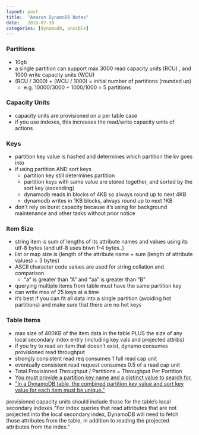 ```yaml
---
layout: post
title:  "Amazon DynamoDB Notes"
date:   2016-07-30
categories: [dynamodb, ansible]
---
```


### Partitions
- 10gb
- a single partition can support max 3000 read capacity units (RCU) , and 1000 write capacity units (WCU)
- (RCU / 3000) + (WCU / 1000) = initial number of partitions (rounded up)
  - e.g. 10000/3000 + 1000/1000 = 5 partitions

### Capacity Units
- capacity units are provisioned on a per table case
- if you use indexes, this increases the read/write capacity units of actions

### Keys
- partition key value is hashed and determines which partition the kv goes into
- if using partition AND sort keys
  - partition key still determines partition
  - partition keys with same value are stored together, and sorted by the sort key (ascending)
  - dynamodb reads in blocks of 4KB so always round up to next 4KB
  - dynamodb writes in 1KB blocks, always round up to next 1KB
- don't rely on burst capacity because it’s using for background maintenance and other tasks without prior notice

### Item Size
- string item is sum of lengths of its attribute names and values using its utf-8 bytes (and utf-8 uses btwn 1-4 bytes..)
- list or map size is (length of the attribute name + sum (length of attribute values) + 3 bytes)
- ASCII character code values are used for string collation and comparison
  - “a” is greater than “A” and “aa” is greater than “B"
- querying multiple items from table must have the same partition key
- can write max of 25 keys at a time
- it’s best if you can fit all data into a single partition (avoiding hot partitions) and make sure that there are no hot keys

### Table Items
- max size of 400KB of the item data in the table PLUS the size of any local secondary index entry (including key vals and projected attribs)
- if you try to read an item that doesn’t exist, dynamo consumes provisioned read throughput
- strongly consistent read req consumes 1 full read cap unit
- eventually consistent read request consumes 0.5 of a read cap unit
- Total Provisioned Throughput / Partitions = Throughput Per Partition
- [You must provide a partition key name and a distinct value to search for.](http://docs.aws.amazon.com/amazondynamodb/latest/developerguide/QueryAndScan.html#QueryAndScan.Query)
- ["In a DynamoDB table, the combined partition key value and sort key value for each item must be unique."](http://docs.aws.amazon.com/amazondynamodb/latest/developerguide/LSI.html#LSI.Querying)


provisioned capacity units should include those for the table’s local secondary indexes
"For index queries that read attributes that are not projected into the local secondary index, DynamoDB will need to fetch those attributes from the table, in addition to reading the projected attributes from the index."
